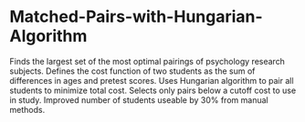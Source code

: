 # Matched-Pairs-with-Hungarian-Algorithm
Finds the largest set of the most optimal pairings of psychology research subjects.
Defines the cost function of two students as the sum of differences in ages and pretest scores.
Uses Hungarian algorithm to pair all students to minimize total cost. 
Selects only pairs below a cutoff cost to use in study.
Improved number of students useable by 30% from manual methods.
